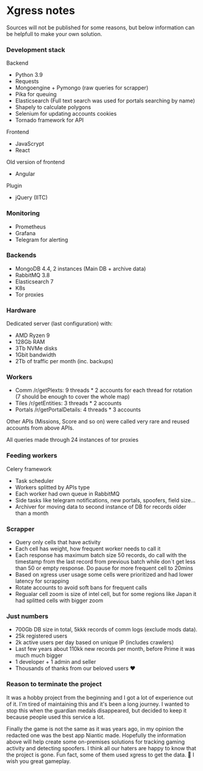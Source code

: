 # Xgress notes
Sources will not be published for some reasons, but below information can be helpfull to make your own solution.

### Development stack
Backend
- Python 3.9
- Requests
- Mongoengine + Pymongo (raw queries for scrapper)
- Pika for queuing
- Elasticsearch (Full text search was used for portals searching by name)
- Shapely to calculate polygons
- Selenium for updating accounts cookies
- Tornado framework for API

Frontend
- JavaScrypt
- React

Old version of frontend
- Angular

Plugin
- jQuery (IITC)

### Monitoring
- Prometheus
- Grafana
- Telegram for alerting

### Backends
- MongoDB 4.4, 2 instances (Main DB + archive data)
- RabbitMQ 3.8
- Elasticsearch 7
- K8s
- Tor proxies

### Hardware
Dedicated server (last configuration) with:
- AMD Ryzen 9
- 128Gb RAM
- 3Tb NVMe disks
- 1Gbit bandwidth
- 2Tb of traffic per month (inc. backups)

### Workers
- Comm /r/getPlexts: 9 threads * 2 accounts for each thread for rotation (7 should be enough to cover the whole map)
- Tiles /r/getEntities: 3 threads * 2 accounts
- Portals /r/getPortalDetails: 4 threads * 3 accounts

Other APIs (Missions, Score and so on) were called very rare and reused accounts from above APIs.

All queries made through 24 instances of tor proxies

### Feeding workers
Celery framework

- Task scheduler
- Workers splitted by APIs type
- Each worker had own queue in RabbitMQ
- Side tasks like telegram notifications, new portals, spoofers, field size...
- Archiver for moving data to second instance of DB for records older than a month

### Scrapper
- Query only cells that have activity
- Each cell has weight, how frequent worker needs to call it
- Each response has maximum batch size 50 records, do call with the timestamp from the last record from previous batch while don`t get less than 50 or empty response. Do pause for more frequent cell to 20mins
- Based on xgress user usage some cells were prioritized and had lower latency for scrapping
- Rotate accounts to avoid soft bans for frequent calls
- Regualar cell zoom is size of intel cell, but for some regions like Japan it had splitted cells with bigger zoom

### Just numbers
- 700Gb DB size in total, 5kkk records of comm logs (exclude mods data).
- 25k registered users
- 2k active users per day based on unique IP (includes crawlers)
- Last few years about 110kk new records per month, before Prime it was much much bigger
- 1 developer + 1 admin and seller
- Thousands of thanks from our beloved users ❤️

### Reason to terminate the project
It was a hobby project from the beginning and I got a lot of experience out of it. I'm tired of maintaining this and it's been a long journey. I wanted to stop this when the guardian medals disappeared, but decided to keep it because people used this service a lot. 

Finally the game is not the same as it was years ago, in my opinion the redacted one was the best app Niantic made. Hopefully the information above will help create some on-premises solutions for tracking gaming activity and detecting spoofers. I think all our haters are happy to know that the project is gone. Fun fact, some of them used xgress to get the data. 🙂️️️️️️ I wish you great gameplay.

